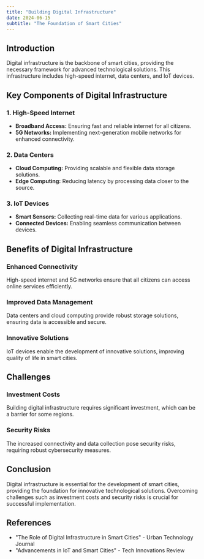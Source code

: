```yaml
---
title: "Building Digital Infrastructure"
date: 2024-06-15
subtitle: "The Foundation of Smart Cities"
---
```


## Introduction

Digital infrastructure is the backbone of smart cities, providing the necessary framework for advanced technological solutions. This infrastructure includes high-speed internet, data centers, and IoT devices.

## Key Components of Digital Infrastructure

### 1. High-Speed Internet
- **Broadband Access:** Ensuring fast and reliable internet for all citizens.
- **5G Networks:** Implementing next-generation mobile networks for enhanced connectivity.

### 2. Data Centers
- **Cloud Computing:** Providing scalable and flexible data storage solutions.
- **Edge Computing:** Reducing latency by processing data closer to the source.

### 3. IoT Devices
- **Smart Sensors:** Collecting real-time data for various applications.
- **Connected Devices:** Enabling seamless communication between devices.

## Benefits of Digital Infrastructure

### Enhanced Connectivity
High-speed internet and 5G networks ensure that all citizens can access online services efficiently.

### Improved Data Management
Data centers and cloud computing provide robust storage solutions, ensuring data is accessible and secure.

### Innovative Solutions
IoT devices enable the development of innovative solutions, improving quality of life in smart cities.

## Challenges

### Investment Costs
Building digital infrastructure requires significant investment, which can be a barrier for some regions.

### Security Risks
The increased connectivity and data collection pose security risks, requiring robust cybersecurity measures.

## Conclusion

Digital infrastructure is essential for the development of smart cities, providing the foundation for innovative technological solutions. Overcoming challenges such as investment costs and security risks is crucial for successful implementation.

## References

- "The Role of Digital Infrastructure in Smart Cities" - Urban Technology Journal
- "Advancements in IoT and Smart Cities" - Tech Innovations Review
